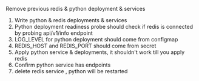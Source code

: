 Remove previous redis & python deployment & services

1. Write python & redis deployments & services
2. Python deployment readiness probe should check if redis is connected by probing api/v1/info endpoint
3. LOG_LEVEL for python deployment should come from configmap
4. REDIS_HOST and REDIS_PORT should come from secret
5. Apply python service & deployments, it shouldn't work till you apply redis 
6. Confirm python service has endpoints
7. delete redis service , python will be restarted